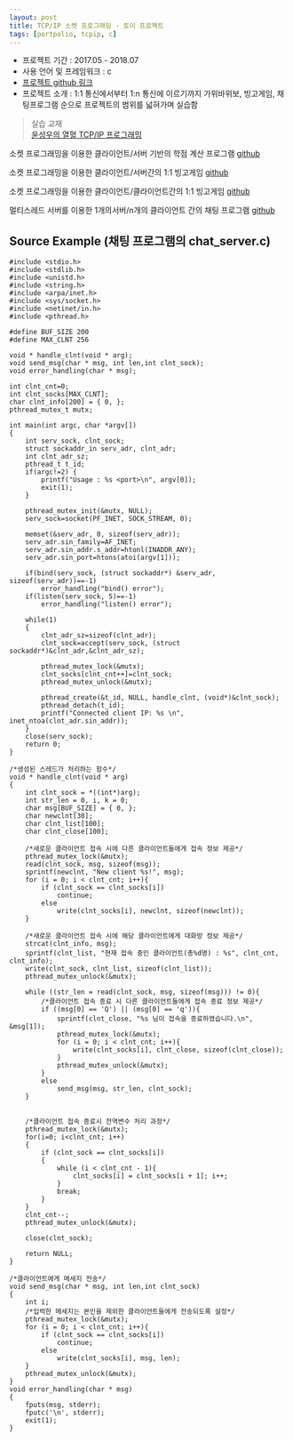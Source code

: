```yaml
---
layout: post
title: TCP/IP 소켓 프로그래밍 - 토이 프로젝트
tags: [portpolio, tcpip, c]
---
```


- 프로젝트 기간 : 2017.05 - 2018.07
- 사용 언어 및 프레임워크 : c
- [프로젝트 github 링크](https://github.com/yunjeongloper/portfolio/tree/master/01.tcpipwork)
- 프로젝트 소개 :  1:1 통신에서부터 1:n 통신에 이르기까지 가위바위보, 빙고게임, 채팅프로그램 순으로 프로젝트의 범위를 넓혀가며 실습함

> 실습 교재 <br />
> [윤성우의 열혈 TCP/IP 프로그래밍](http://www.orentec.co.kr/booklist/TCP_IP_1/book_sub1.php)

소켓 프로그래밍을 이용한 클라이언트/서버 기반의 학점 계산 프로그램
[github](https://github.com/yunjeongloper/portfolio/tree/master/01.tcpipwork/00.prj1)

소켓 프로그래밍을 이용한 클라이언트/서버간의 1:1 빙고게임
[github](https://github.com/yunjeongloper/portfolio/tree/master/01.tcpipwork/01.prj2)

소켓 프로그래밍을 이용한 클라이언트/클라이언트간의 1:1 빙고게임
[github](https://github.com/yunjeongloper/portfolio/tree/master/01.tcpipwork/02.prj3)

멀티스레드 서버를 이용한 1개의서버/n개의 클라이언트 간의 채팅 프로그램
[github](https://github.com/yunjeongloper/portfolio/tree/master/01.tcpipwork/03.prj4)

## Source Example (채팅 프로그램의 chat_server.c)

```
#include <stdio.h>
#include <stdlib.h>
#include <unistd.h>
#include <string.h>
#include <arpa/inet.h>
#include <sys/socket.h>
#include <netinet/in.h>
#include <pthread.h>

#define BUF_SIZE 200
#define MAX_CLNT 256

void * handle_clnt(void * arg);
void send_msg(char * msg, int len,int clnt_sock);
void error_handling(char * msg);

int clnt_cnt=0;
int clnt_socks[MAX_CLNT];
char clnt_info[200] = { 0, };
pthread_mutex_t mutx;

int main(int argc, char *argv[])
{
	int serv_sock, clnt_sock;
	struct sockaddr_in serv_adr, clnt_adr;
	int clnt_adr_sz;
	pthread_t t_id;
	if(argc!=2) {
		printf("Usage : %s <port>\n", argv[0]);
		exit(1);
	}

	pthread_mutex_init(&mutx, NULL);
	serv_sock=socket(PF_INET, SOCK_STREAM, 0);

	memset(&serv_adr, 0, sizeof(serv_adr));
	serv_adr.sin_family=AF_INET;
	serv_adr.sin_addr.s_addr=htonl(INADDR_ANY);
	serv_adr.sin_port=htons(atoi(argv[1]));

	if(bind(serv_sock, (struct sockaddr*) &serv_adr, sizeof(serv_adr))==-1)
		error_handling("bind() error");
	if(listen(serv_sock, 5)==-1)
		error_handling("listen() error");

	while(1)
	{
		clnt_adr_sz=sizeof(clnt_adr);
		clnt_sock=accept(serv_sock, (struct sockaddr*)&clnt_adr,&clnt_adr_sz);

		pthread_mutex_lock(&mutx);
		clnt_socks[clnt_cnt++]=clnt_sock;
		pthread_mutex_unlock(&mutx);

		pthread_create(&t_id, NULL, handle_clnt, (void*)&clnt_sock);
		pthread_detach(t_id);
		printf("Connected client IP: %s \n", inet_ntoa(clnt_adr.sin_addr));
	}
	close(serv_sock);
	return 0;
}

/*생성된 스레드가 처리하는 함수*/
void * handle_clnt(void * arg)
{
	int clnt_sock = *((int*)arg);
	int str_len = 0, i, k = 0;
	char msg[BUF_SIZE] = { 0, };
	char newclnt[30];
	char clnt_list[100];
	char clnt_close[100];

	/*새로운 클라이언트 접속 시에 다른 클라이언트들에게 접속 정보 제공*/
	pthread_mutex_lock(&mutx);
	read(clnt_sock, msg, sizeof(msg));
	sprintf(newclnt, "New client %s!", msg);
	for (i = 0; i < clnt_cnt; i++){
		if (clnt_sock == clnt_socks[i])
			continue;
		else
			write(clnt_socks[i], newclnt, sizeof(newclnt));
	}

	/*새로운 클라이언트 접속 시에 해당 클라이언트에게 대화방 정보 제공*/
	strcat(clnt_info, msg);
	sprintf(clnt_list, "현재 접속 중인 클라이언트(총%d명) : %s", clnt_cnt, clnt_info);
	write(clnt_sock, clnt_list, sizeof(clnt_list));
	pthread_mutex_unlock(&mutx);

	while ((str_len = read(clnt_sock, msg, sizeof(msg))) != 0){
		/*클라이언트 접속 종료 시 다른 클라이언트들에게 접속 종료 정보 제공*/
		if ((msg[0] == 'Q') || (msg[0] == 'q')){
			sprintf(clnt_close, "%s 님이 접속을 종료하였습니다.\n", &msg[1]);
			pthread_mutex_lock(&mutx);
			for (i = 0; i < clnt_cnt; i++){
				write(clnt_socks[i], clnt_close, sizeof(clnt_close));
			}
			pthread_mutex_unlock(&mutx);
		}
		else
			send_msg(msg, str_len, clnt_sock);
	}


	/*클라이언트 접속 종료시 전역변수 처리 과정*/
	pthread_mutex_lock(&mutx);
	for(i=0; i<clnt_cnt; i++)
	{
		if (clnt_sock == clnt_socks[i])
		{
			while (i < clnt_cnt - 1){
				clnt_socks[i] = clnt_socks[i + 1]; i++;
			}
			break;
		}
	}
	clnt_cnt--;
	pthread_mutex_unlock(&mutx);

	close(clnt_sock);

	return NULL;
}

/*클라이언트에게 메세지 전송*/
void send_msg(char * msg, int len,int clnt_sock)
{
	int i;
	/*입력한 메세지는 본인을 제외한 클라이언트들에게 전송되도록 설정*/
	pthread_mutex_lock(&mutx);
	for (i = 0; i < clnt_cnt; i++){
		if (clnt_sock == clnt_socks[i])
			continue;
		else
			write(clnt_socks[i], msg, len);
	}
	pthread_mutex_unlock(&mutx);
}
void error_handling(char * msg)
{
	fputs(msg, stderr);
	fputc('\n', stderr);
	exit(1);
}


```
